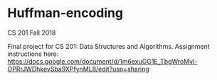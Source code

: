 # Huffman-encoding
CS 201 Fall 2018

Final project for CS 201: Data Structures and Algorithms.
Assignment instructions here: https://docs.google.com/document/d/1m6exuGG1E_TbgWroMvl-OPRrJWDhkevSba9XPfynML8/edit?usp=sharing
